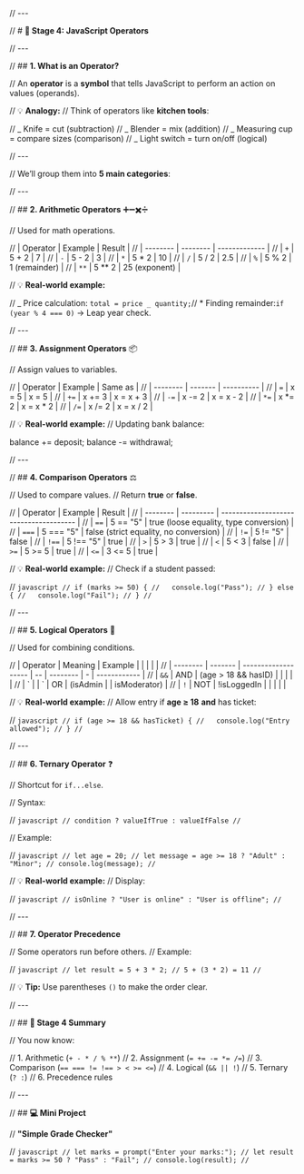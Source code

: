 // ---

// # **📍 Stage 4: JavaScript Operators**

// ---

// ## **1. What is an Operator?**

// An **operator** is a **symbol** that tells JavaScript to perform an action on values (operands).

// 💡 **Analogy:**
// Think of operators like **kitchen tools**:

// _ Knife = cut (subtraction)
// _ Blender = mix (addition)
// _ Measuring cup = compare sizes (comparison)
// _ Light switch = turn on/off (logical)

// ---

// We’ll group them into **5 main categories**:

// ---

// ## **2. Arithmetic Operators** ➕➖✖️➗

// Used for math operations.

// | Operator | Example | Result |
// | -------- | -------- | ------------- |
// | `+` | 5 + 2 | 7 |
// | `-` | 5 - 2 | 3 |
// | `*` | 5 \* 2 | 10 |
// | `/` | 5 / 2 | 2.5 |
// | `%` | 5 % 2 | 1 (remainder) |
// | `**` | 5 \*\* 2 | 25 (exponent) |

// 💡 **Real-world example:**

// _ Price calculation: `total = price _ quantity;`// * Finding remainder:`if (year % 4 === 0)` → Leap year check.

// ---

// ## **3. Assignment Operators** 📦

// Assign values to variables.

// | Operator | Example | Same as |
// | -------- | ------- | ---------- |
// | `=` | x = 5 | x = 5 |
// | `+=` | x += 3 | x = x + 3 |
// | `-=` | x -= 2 | x = x - 2 |
// | `*=` | x \*= 2 | x = x \* 2 |
// | `/=` | x /= 2 | x = x / 2 |

// 💡 **Real-world example:**
// Updating bank balance:

balance += deposit;
balance -= withdrawal;

// ---

// ## **4. Comparison Operators** ⚖️

// Used to compare values.
// Return **true** or **false**.

// | Operator | Example | Result |
// | -------- | --------- | -------------------------------------- |
// | `==` | 5 == "5" | true (loose equality, type conversion) |
// | `===` | 5 === "5" | false (strict equality, no conversion) |
// | `!=` | 5 != "5" | false |
// | `!==` | 5 !== "5" | true |
// | `>` | 5 > 3 | true |
// | `<` | 5 < 3 | false |
// | `>=` | 5 >= 5 | true |
// | `<=` | 3 <= 5 | true |

// 💡 **Real-world example:**
// Check if a student passed:

// `javascript
// if (marks >= 50) {
//   console.log("Pass");
// } else {
//   console.log("Fail");
// }
// `

// ---

// ## **5. Logical Operators** 🔀

// Used for combining conditions.

// | Operator | Meaning | Example | | | | |
// | -------- | ------- | ------------------- | -- | -------- | - | ------------ |
// | `&&` | AND | (age > 18 && hasID) | | | | |
// | \` | | \` | OR | (isAdmin | | isModerator) |
// | `!` | NOT | !isLoggedIn | | | | |

// 💡 **Real-world example:**
// Allow entry if **age ≥ 18** **and** has ticket:

// `javascript
// if (age >= 18 && hasTicket) {
//   console.log("Entry allowed");
// }
// `

// ---

// ## **6. Ternary Operator** ❓

// Shortcut for `if...else`.

// Syntax:

// `javascript
// condition ? valueIfTrue : valueIfFalse
// `

// Example:

// `javascript
// let age = 20;
// let message = age >= 18 ? "Adult" : "Minor";
// console.log(message);
// `

// 💡 **Real-world example:**
// Display:

// `javascript
// isOnline ? "User is online" : "User is offline";
// `

// ---

// ## **7. Operator Precedence**

// Some operators run before others.
// Example:

// `javascript
// let result = 5 + 3 * 2; // 5 + (3 * 2) = 11
// `

// 💡 **Tip:** Use parentheses `()` to make the order clear.

// ---

// ## **📌 Stage 4 Summary**

// You now know:

// 1. Arithmetic (`+ - * / % **`)
// 2. Assignment (`= += -= *= /=`)
// 3. Comparison (`== === != !== > < >= <=`)
// 4. Logical (`&& || !`)
// 5. Ternary (`? :`)
// 6. Precedence rules

// ---

// ## **💻 Mini Project**

// **"Simple Grade Checker"**

// `javascript
// let marks = prompt("Enter your marks:");
// let result = marks >= 50 ? "Pass" : "Fail";
// console.log(result);
// `
